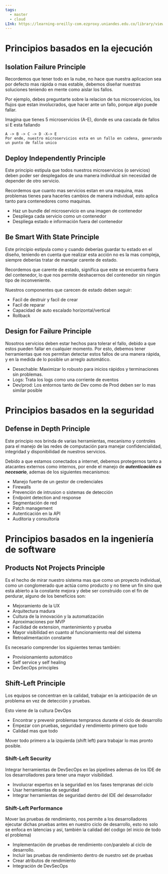 ```yaml
---
tags:
  - master
  - cloud
LInk: https://learning-oreilly-com.ezproxy.uniandes.edu.co/library/view/cloud-native-architecture/9781484272268/html/511610_1_En_3_Chapter.xhtml#:-:text=3.%20Cloud%20Native%20Architecture%20Principles
---
```

# Principios basados en la ejecución 
## Isolation Failure Principle

Recordemos que tener todo en la nube, no hace que nuestra aplicacion sea por defecto mas rápida o mas estable, debemos diseñar nuestras soluciones teniendo en mente como aislar los fallos.

Por ejemplo, debes preguntarte sobre la relacion de tus microservicios, los flujos que estan involucrados, que hacer ante un fallo, porque algo puede fallar.

Imagina que tienes 5 microservicios (A-E), donde es una cascada de fallos si E esta fallando

```
A -> B -> C -> D -X-> E
Por ende, nuestro microservicios esta en un fallo en cadena, generando un punto de fallo unico
```

## Deploy Independently Principle

Este principio estipula que todos nuestros microservicios (o servicios) deben poder ser desplegados de una manera individual sin necesidad de depender de otro servicio.

Recordemos que cuanto mas servicios estan en una maquina, mas problemas tienes para hacerles cambios de manera individual, esto aplica tanto para contenedores como maquinas.

- Haz un bundle del microservicio en una imagen de contenedor
- Despliega cada servicio como un contenedor
- Despliega estado e información fuera del contenedor

## Be Smart With State Principle

Este principio estipula como y cuando deberías guardar tu estado en el diseño, teniendo en cuenta que realizar esta acción no es la mas compleja, siempre deberías tratar de manejar carente de estado.

Recordemos que carente de estado, significa que este se encuentra fuera del contenedor, lo que nos permite deshacernos del contenedor sin ningún tipo de inconveniente.

Nuestros componentes que carecen de estado deben seguir:

- Facil de destruir y facil de crear
- Facil de reparar
- Capacidad de auto escalado horizontal/vertical
- Rollback

## Design for Failure Principle

Nosotros servicios deben estar hechos para tolerar el fallo, debido a que estos pueden fallar en cualquier momento. Por esto, debemos tener herramientas que nos permitan detectar estos fallos de una manera rápida, y en la medida de lo posible un arreglo automático.

- Desechable: Maximizar lo robusto para inicios rápidos y terminaciones sin problemas.
- Logs: Trata los logs como una corriente de eventos
- Dev/prod: Los entornos tanto de Dev como de Prod deben ser lo mas similar posible

# Principios basados en la seguridad

## Defense in Depth Principle

Este principio nos brinda de varias herramientas, mecanismo y controles para el manejo de las redes de computación para manejar confidencialidad, integridad y disponibilidad de nuestros servicios.

Debido a que estamos conectados a internet, debemos protegernos tanto a atacantes externos como internos, por ende el manejo de ***autenticación es necesario***, ademas de los siguientes mecanismos:

- Manejo fuerte de un gestor de credenciales
- Firewalls
- Prevención de intrusion o sistemas de detección
- Endpoint detection and response
- Segmentación de red
- Patch management
- Autenticación en la API
- Auditoria y consultoría

# Principios basados en la ingeniería de software

## Products Not Projects Principle

Es el hecho de mirar nuestro sistema mas que como un proyecto individual, como un conglomerado que actúa como producto y no tiene un fin sino que esta abierto a la constante mejora y debe ser construido con el fin de perdurar, alguno de los beneficios son:

-  Mejoramiento de la UX
- Arquitectura madura
- Cultura de la innovación y la automatización
- Aproximaciones por MVP
- Facilidad de extension, mantenimiento y prueba
- Mayor visibilidad en cuanto al funcionamiento real del sistema
- Retroalimentación constante

Es necesario comprender los siguientes temas también:

- Provisionamiento automático
- Self service y self healing
- DevSecOps principles

## Shift-Left Principle

Los  equipos se concentran en la calidad, trabajar en la anticipación de un problema en vez de detección y pruebas. 

Esto viene de la cultura DevOps

- Encontrar y prevenir problemas tempranos durante el ciclo de desarrollo
- Empezar con pruebas, seguridad y rendimiento primero que todo
- Calidad mas que todo

Mover todo primero a la izquierda (shift left) para trabajar lo mas pronto posible.

### Shift-Left Security

Integrar herramientas de DevSecOps en las pipelines ademas de los IDE de los desarrolladores para tener una mayor visibilidad.

- Involucrar expertos en la seguridad en los fases tempranas del ciclo
- Usar herramientas de seguridad
- Integrar herramientas de seguridad dentro del IDE del desarrollador

### Shift-Left Performance

Mover las pruebas de rendimiento, nos permite a los desarrolladores ejecutar dichas pruebas antes en nuestro ciclo de desarrollo, esto no solo se enfoca en latencias y así, también la calidad del codigo (el inicio de todo el problema)

- Implementación de pruebas de rendimiento con/paralelo al ciclo de desarrollo.
- Incluir las pruebas de rendimiento dentro de nuestro set de pruebas
- Crear atributos de rendimiento
- Integración de DevSecOps